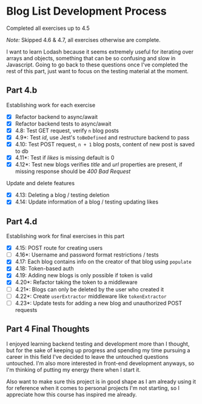 # Blog List Development Process
Completed all exercises up to 4.5

*Note:* Skipped 4.6 & 4.7, all exercises otherwise are complete.

I want to learn Lodash because it seems extremely useful for iterating over arrays and objects, something that can be so confusing and slow in Javascript. Going to go back to these questions once I've completed the rest of this part, just want to focus on the testing material at the moment.

## Part 4.b
Establishing work for each exercise
- [x] Refactor backend to async/await
- [x] Refactor backend tests to async/await
- [x] 4.8: Test GET request, verify `n` blog posts
- [x] 4.9*: Test _id_, use Jest's `toBeDefined` and restructure backend to pass
- [x] 4.10: Test POST request, `n + 1` blog posts, content of new post is saved to db
- [x] 4.11*: Test if _likes_ is missing default is 0
- [x] 4.12*: Test new blogs verifies _title_ and _url_ properties are present, if missing response should be _400 Bad Request_

Update and delete features
- [x] 4.13: Deleting a blog / testing deletion
- [x] 4.14: Update information of a blog / testing updating likes

## Part 4.d
Establishing work for final exercises in this part
- [x] 4.15: POST route for creating users
- [ ] 4.16*: Username and password format restrictions / tests
- [x] 4.17: Each blog contains info on the creator of that blog using `populate`
- [x] 4.18: Token-based auth
- [x] 4.19: Adding new blogs is only possible if token is valid
- [x] 4.20*: Refactor taking the token to a middleware
- [ ] 4.21*: Blogs can only be deleted by the user who created it
- [ ] 4.22*: Create `userExtractor` middleware like `tokenExtractor`
- [ ] 4.23*: Update tests for adding a new blog and unauthorized POST requests 

## Part 4 Final Thoughts
I enjoyed learning backend testing and development more than I thought, but for the sake of keeping up progress and spending my time pursuing a career in this field I've decided to leave the untouched questions untouched. I'm also more interested in front-end development anyways, so I'm thinking of putting my energy there when I start it.

Also want to make sure this project is in good shape as I am already using it for reference when it comes to personal projects I'm not starting, so I appreciate how this course has inspired me already.